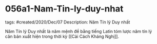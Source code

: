 # 056a1-Nam-Tin-ly-duy-nhat

tags: #created/2020/Dec/07
Description: Năm Tín lý Duy nhất

Năm Tín lý Duy nhất là năm mệnh đề bằng tiếng Latin tóm lược năm tín lý căn bản xuất hiện trong thời kỳ [[Cải Cách Kháng Nghị]].